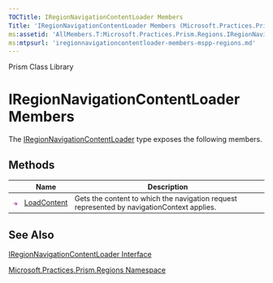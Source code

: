 ```yaml
---
TOCTitle: IRegionNavigationContentLoader Members
Title: 'IRegionNavigationContentLoader Members (Microsoft.Practices.Prism.Regions)'
ms:assetid: 'AllMembers.T:Microsoft.Practices.Prism.Regions.IRegionNavigationContentLoader'
ms:mtpsurl: 'iregionnavigationcontentloader-members-mspp-regions.md'
---
```


Prism Class Library

IRegionNavigationContentLoader Members
======================================

The [IRegionNavigationContentLoader](https://msdn.microsoft.com/library/microsoft.practices.prism.regions.iregionnavigationcontentloader) type exposes the following members.

Methods
-------

<span id="methodTableToggle"></span>
<table>

<thead>
<tr class="header">
<th> </th>
<th>Name</th>
<th>Description</th>
</tr>
</thead>
<tbody>
<tr class="odd">
<td><img src="images/public-method.gif" title="Public method" /></td>
<td><a href="https://msdn.microsoft.com/library/microsoft.practices.prism.regions.iregionnavigationcontentloader.loadcontent(microsoft.practices.prism.regions.iregion%2cmicrosoft.practices.prism.regions.navigationcontext)">LoadContent</a></td>
<td><div class="summary">
Gets the content to which the navigation request represented by navigationContext applies.
</div></td>
</tr>
</tbody>
</table>

See Also
--------


[IRegionNavigationContentLoader Interface](https://msdn.microsoft.com/library/microsoft.practices.prism.regions.iregionnavigationcontentloader)

[Microsoft.Practices.Prism.Regions Namespace](https://msdn.microsoft.com/library/microsoft.practices.prism.regions)
